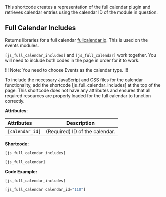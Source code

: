 This shortcode creates a representation of the full calendar plugin and retrieves calendar entries using the calendar ID of the module in question.

## Full Calendar Includes

Returns libraries for a full calendar [fullcalendar.io](https://fullcalendar.io/). This is used on the events modules.

```[js_full_calendar_includes]``` and ```[js_full_calendar]``` work together. You will need to include both codes in the page in order for it to work.

!!! Note:
You need to choose Events as the calendar type.
!!!

To include the necessary JavaScript and CSS files for the calendar functionality, add the shortcode [js_full_calendar_includes] at the top of the page. This shortcode does not have any attributes and ensures that all required resources are properly loaded for the full calendar to function correctly.

**Attributes**:

**Attributes** | **Description** 
:--- | ---
```[calendar_id]```| (Required) ID of the calendar.
 
**Shortcode:**

```js
[js_full_calendar_includes]

[js_full_calendar]
```
  
**Code Example:**
 
```js
[js_full_calendar_includes]

[js_full_calendar calendar_id="110"]
```